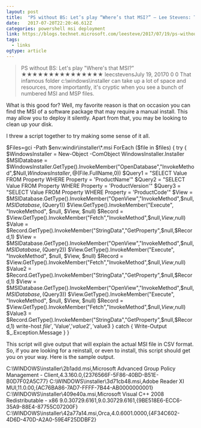 ```yaml
---
layout: post 
title:  "PS without BS: Let’s play “Where’s that MSI?” – Lee Stevens: Technical Blogs" 
date:   2017-07-20T22:20:46.612Z 
categories: powershell msi deployment
link: https://blogs.technet.microsoft.com/leesteve/2017/07/19/ps-without-bs-lets-play-wheres-that-msi/ 
tags:
  - links
ogtype: article 
---
```


> PS without BS: Let's play "Where's that MSI?"
★★★★★★★★★★★★★★★
leecstevensJuly 19, 20170 
0
0
That infamous folder c:\windows\installer can take up a lot of space and resources, more importantly, it's cryptic when you see a bunch of numbered MSI and MSP files.

What is this good for?
Well, my favorite reason is that on occasion you can find the MSI of a software package that may require a manual install. This may allow you to deploy it silently. Apart from that, you may be looking to clean up your disk.

I threw a script together to try making some sense of it all.

$Files=gci -Path $env:windir\installer\*.msi
ForEach ($file in $files) {
try {
$WindowsInstaller = New-Object -ComObject WindowsInstaller.Installer
$MSIDatabase = $WindowsInstaller.GetType().InvokeMember("OpenDatabase","InvokeMethod",$Null,$WindowsInstaller,@($File.FullName,0))
$Query1 = "SELECT Value FROM Property WHERE Property = 'ProductName'"
$Query2 = "SELECT Value FROM Property WHERE Property = 'ProductVersion'"
$Query3 = "SELECT Value FROM Property WHERE Property = 'ProductCode'"
$View = $MSIDatabase.GetType().InvokeMember("OpenView","InvokeMethod",$null,$MSIDatabase,($Query1))
$View.GetType().InvokeMember("Execute", "InvokeMethod", $null, $View, $null)
$Record = $View.GetType().InvokeMember("Fetch","InvokeMethod",$null,$View,$null)
$Value = $Record.GetType().InvokeMember("StringData","GetProperty",$null,$Record,1)
$View = $MSIDatabase.GetType().InvokeMember("OpenView","InvokeMethod",$null,$MSIDatabase,($Query2))
$View.GetType().InvokeMember("Execute", "InvokeMethod", $null, $View, $null)
$Record = $View.GetType().InvokeMember("Fetch","InvokeMethod",$null,$View,$null)
$Value2 = $Record.GetType().InvokeMember("StringData","GetProperty",$null,$Record,1)
$View = $MSIDatabase.GetType().InvokeMember("OpenView","InvokeMethod",$null,$MSIDatabase,($Query3))
$View.GetType().InvokeMember("Execute", "InvokeMethod", $null, $View, $null)
$Record = $View.GetType().InvokeMember("Fetch","InvokeMethod",$null,$View,$null)
$Value3 = $Record.GetType().InvokeMember("StringData","GetProperty",$null,$Record,1)
write-host $file','$Value','$value2','$value3
}
catch {
Write-Output $_.Exception.Message
}
}

This script will give output that will explain the actual MSI file in CSV format. So, if you are looking for a reinstall, or even to install, this script should get you on your way. Here is the sample output.

C:\WINDOWS\installer\2b1add.msi,Microsoft Advanced Group Policy Management - Client,4.3.160.0,{2376566F-5F86-40BD-B51E-B0D7F02A5C77}
C:\WINDOWS\installer\3d71cb48.msi,Adobe Reader XI MUI,11.0.00,{AC76BA86-7AD7-FFFF-7B44-AB0000000001}
C:\WINDOWS\installer\409e40a.msi,Microsoft Visual C++ 2008 Redistributable - x86 9.0.30729.6161,9.0.30729.6161,{9BE518E6-ECC6-35A9-88E4-87755C07200F}
C:\WINDOWS\installer\42a77a14.msi,Orca,4.0.6001.0000,{4F34C602-4D6D-470D-A2A0-59E4F25DDBF2}